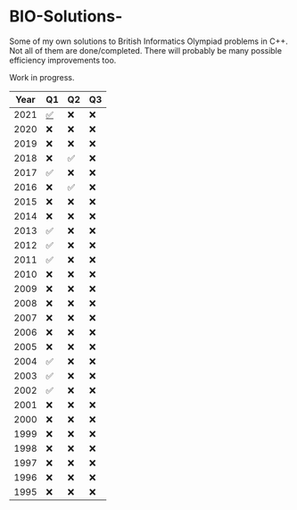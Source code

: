 # BIO-Solutions-
Some of my own solutions to British Informatics Olympiad problems in C++. Not all of them are done/completed. There will probably be many possible efficiency improvements too.

Work in progress.

| **Year** | **Q1** | **Q2** | **Q3** |
|----------|--------|--------|--------|
| 2021     | [✅](https://github.com/alioth43/BIO-Solutions-/blob/main/!BIO/2021/downpat.cpp)      | ❌      | ❌      |
| 2020     | ❌      | ❌      | ❌      |
| 2019     | ❌      | ❌      | ❌      |
| 2018     | ❌      | ✅      | ❌      |
| 2017     | ✅      | ❌      | ❌      |
| 2016     | ❌      | ✅      | ❌      |
| 2015     | ❌      | ❌      | ❌      |
| 2014     | ❌      | ❌      | ❌      |
| 2013     | ✅      | ❌      | ❌      |
| 2012     | ✅      | ❌      | ❌      |
| 2011     | ✅      | ❌      | ❌      |
| 2010     | ❌      | ❌      | ❌      |
| 2009     | ❌      | ❌      | ❌      |
| 2008     | ❌      | ❌      | ❌      |
| 2007     | ❌      | ❌      | ❌      |
| 2006     | ❌      | ❌      | ❌      |
| 2005     | ❌      | ❌      | ❌      |
| 2004     | ✅      | ❌      | ❌      |
| 2003     | ✅      | ❌      | ❌      |
| 2002     | ✅      | ❌      | ❌      |
| 2001     | ❌      | ❌      | ❌      |
| 2000     | ❌      | ❌      | ❌      |
| 1999     | ❌      | ❌      | ❌      |
| 1998     | ❌      | ❌      | ❌      |
| 1997     | ❌      | ❌      | ❌      |
| 1996     | ❌      | ❌      | ❌      |
| 1995     | ❌      | ❌      | ❌      |
